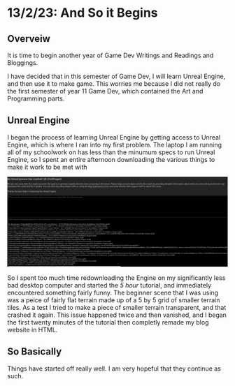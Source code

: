 <div style="width: 50%; padding: 20px; background-color: lightgray; float: left; margin-left: -60%; margin-top: -150px;">
  [[Home](./index.md)]
</div>




# 13/2/23: And So it Begins

## Overveiw

It is time to begin another year of Game Dev Writings and Readings and Bloggings.

I have decided that in this semester of Game Dev, I will learn Unreal Engine, and then use it to make game. This worries me because I did not really do the first semester of year 11 Game Dev, which contained the Art and Programming parts.

## Unreal Engine

I began the process of learning Unreal Engine by getting access to Unreal Engine, which is where I ran into my first problem. The laptop I am running all of my schoolwork on has less than the minumum specs to run Unreal Engine, so I spent an entire afternoon downloading the various things to make it work to be met with

<img src="Images/Unreal Process has crashed.png" title="Unreal Process has Crashed.png" width="700"/>


So I spent too much time redownloading the Engine on my significantly less bad desktop computer and started the *5 hour* tutorial, and immediately encountered something fairly funny. The beginner scene that I was using was a peice of fairly flat terrain made up of a 5 by 5 grid of smaller terrain tiles. As a test I tried to make a piece of smaller terrain transparent, and that crashed it again. This issue happened twice and then vanished, and I began the first twenty minutes of the tutorial then completly remade my blog website in HTML.

## So Basically

Things have started off really well. I am very hopeful that they continue as such. 
